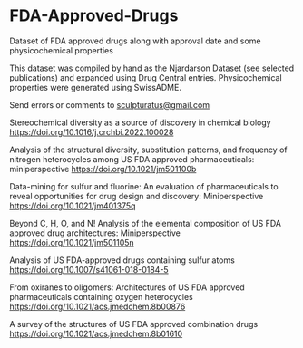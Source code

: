 # FDA-Approved-Drugs
Dataset of FDA approved drugs along with approval date and some physicochemical properties

This dataset was compiled by hand as the Njardarson Dataset (see selected publications) and expanded using Drug Central entries. Physicochemical properties were generated using SwissADME.

Send errors or comments to sculpturatus@gmail.com

Stereochemical diversity as a source of discovery in chemical biology
https://doi.org/10.1016/j.crchbi.2022.100028

Analysis of the structural diversity, substitution patterns, and frequency of nitrogen heterocycles among US FDA approved pharmaceuticals: miniperspective
https://doi.org/10.1021/jm501100b

Data-mining for sulfur and fluorine: An evaluation of pharmaceuticals to reveal opportunities for drug design and discovery: Miniperspective
https://doi.org/10.1021/jm401375q

Beyond C, H, O, and N! Analysis of the elemental composition of US FDA approved drug architectures: Miniperspective
https://doi.org/10.1021/jm501105n

Analysis of US FDA-approved drugs containing sulfur atoms
https://doi.org/10.1007/s41061-018-0184-5

From oxiranes to oligomers: Architectures of US FDA approved pharmaceuticals containing oxygen heterocycles
https://doi.org/10.1021/acs.jmedchem.8b00876

A survey of the structures of US FDA approved combination drugs
https://doi.org/10.1021/acs.jmedchem.8b01610
